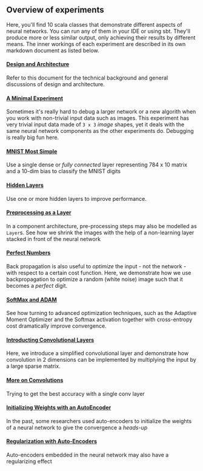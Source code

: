 
## Overview of experiments
Here, you'll find 10 scala classes that demonstrate different aspects of neural networks. You can run any of them in your IDE
or using sbt. They'll produce more or less similar output, only achieving their results by different means. The inner workings
of each experiment are described in its own markdown document as listed below.


#### [Design and Architecture](Design_and_Architecture.md)
Refer to this document for the technical background and general discussions of design and architecture.

#### [A Minimal Experiment](Ex_01_MinimalExperiment.md)
Sometimes it's really hard to debug a larger network or a new algorith when you work with non-trivial input data 
such as images. This experiment has very trivial input data made of ` 3 x 3 ` *image* shapes, yet it deals with the same neural 
network components as the other experiments do. Debugging is really big fun here.

#### [MNIST Most Simple](Ex_02_SimpleMNISTExperiment.md)
Use a single dense or *fully connected* layer representing 784 x 10 matrix and a 10-dim bias to classify the MNIST
digits 

#### [Hidden Layers](Ex_03_HiddenLayersMNISTExperiment.md)
Use one or more hidden layers to improve performance.

#### [Preprocessing as a Layer](Ex_04_PreprocessingMNISTExperiment.md)
In a component architecture, pre-processing steps may also be modelled as `Layer`s. See how we shrink the images with the
help of a non-learning layer stacked in front of the neural network

#### [Perfect Numbers](Ex_05_PerfectNumbersExperiment.md)
Back propagation is also useful to *optimize* the input - not the network - with respect to a certain cost function. 
Here, we demonstrate how we use backpropagation to optimize a random (white noise) image such that it becomes a *perfect* digit.

#### [SoftMax and ADAM](Ex_06_CompareNaiveWithADAMExperiment.md)
See how turning to advanced optimization techniques, such as the Adaptive Moment Optimizer and the Softmax activation 
together with cross-entropy cost dramatically improve convergence.

#### [Introducting Convolutional Layers](Ex_07_MinimalConvMNISTExperiment.md)
Here, we introduce a simplified convolutional layer and demonstrate how convolution in 2 dimensions can be implemented 
by multiplying the input by a large sparse matrix.

#### [More on Convolutions](Ex_08_ConvolutionalMNISTExperiment.md)
Trying to get the best accuracy with a single conv layer

#### [Initializing Weights with an AutoEncoder](Ex_09_AutoEncoderMNISTExperiment.md)
In the past, some researchers used auto-encoders to initialize the weights of a neural network to give the convergence a *heads-up*

#### [Regularization with Auto-Encoders](Ex_10_AutoEncoderForkMNISTExperiment.md)
Auto-encoders embedded in the neural network may also have a regularizing effect
 
